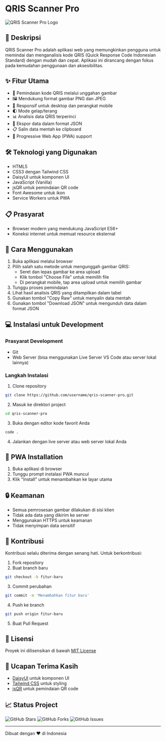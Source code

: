 

# QRIS Scanner Pro

![QRIS Scanner Pro Logo](path/to/logo.png)

## 📱 Deskripsi
QRIS Scanner Pro adalah aplikasi web yang memungkinkan pengguna untuk memindai dan menganalisis kode QRIS (Quick Response Code Indonesian Standard) dengan mudah dan cepat. Aplikasi ini dirancang dengan fokus pada kemudahan penggunaan dan aksesibilitas.

## ✨ Fitur Utama
- 📸 Pemindaian kode QRIS melalui unggahan gambar
- 🖼️ Mendukung format gambar PNG dan JPEG
- 📱 Responsif untuk desktop dan perangkat mobile
- 🌓 Mode gelap/terang
- 📊 Analisis data QRIS terperinci
- 💾 Ekspor data dalam format JSON
- 📋 Salin data mentah ke clipboard
- 🚀 Progressive Web App (PWA) support

## 🛠️ Teknologi yang Digunakan
- HTML5
- CSS3 dengan Tailwind CSS
- DaisyUI untuk komponen UI
- JavaScript (Vanilla)
- jsQR untuk pemindaian QR code
- Font Awesome untuk ikon
- Service Workers untuk PWA

## 📋 Prasyarat
- Browser modern yang mendukung JavaScript ES6+
- Koneksi internet untuk memuat resource eksternal

## 🚀 Cara Menggunakan
1. Buka aplikasi melalui browser
2. Pilih salah satu metode untuk mengunggah gambar QRIS:
   - Seret dan lepas gambar ke area upload
   - Klik tombol "Choose File" untuk memilih file
   - Di perangkat mobile, tap area upload untuk memilih gambar
3. Tunggu proses pemindaian
4. Lihat hasil analisis QRIS yang ditampilkan dalam tabel
5. Gunakan tombol "Copy Raw" untuk menyalin data mentah
6. Gunakan tombol "Download JSON" untuk mengunduh data dalam format JSON

## 💻 Instalasi untuk Development

### Prasyarat Development
- Git
- Web Server (bisa menggunakan Live Server VS Code atau server lokal lainnya)

### Langkah Instalasi
1. Clone repository

```bash
git clone https://github.com/username/qris-scanner-pro.git
```

2. Masuk ke direktori project

```bash
cd qris-scanner-pro
```

3. Buka dengan editor kode favorit Anda

```bash
code .
```

4. Jalankan dengan live server atau web server lokal Anda

## 📱 PWA Installation
1. Buka aplikasi di browser
2. Tunggu prompt instalasi PWA muncul
3. Klik "Install" untuk menambahkan ke layar utama

## 🔒 Keamanan
- Semua pemrosesan gambar dilakukan di sisi klien
- Tidak ada data yang dikirim ke server
- Menggunakan HTTPS untuk keamanan
- Tidak menyimpan data sensitif

## 🤝 Kontribusi
Kontribusi selalu diterima dengan senang hati. Untuk berkontribusi:

1. Fork repository
2. Buat branch baru

```bash
git checkout -b fitur-baru
```
3. Commit perubahan

```bash
git commit -m 'Menambahkan fitur baru'
```
4. Push ke branch

```bash
git push origin fitur-baru
```
5. Buat Pull Request

## 📝 Lisensi
Proyek ini dilisensikan di bawah [MIT License](LICENSE)

## 🙏 Ucapan Terima Kasih
- [DaisyUI](https://daisyui.com/) untuk komponen UI
- [Tailwind CSS](https://tailwindcss.com/) untuk styling
- [jsQR](https://github.com/cozmo/jsQR) untuk pemindaian QR code

## 📈 Status Project
![GitHub Stars](https://img.shields.io/github/stars/username/qris-scanner-pro)
![GitHub Forks](https://img.shields.io/github/forks/username/qris-scanner-pro)
![GitHub Issues](https://img.shields.io/github/issues/username/qris-scanner-pro)

---
Dibuat dengan ❤️ di Indonesia
